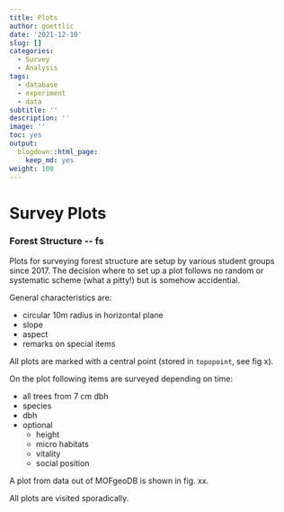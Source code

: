 ```yaml
---
title: Plots
author: goettlic
date: '2021-12-10'
slug: []
categories:
  - Survey
  - Analysis
tags:
  - database
  - experiment
  - data
subtitle: ''
description: ''
image: ''
toc: yes
output:
  blogdown::html_page:
    keep_md: yes
weight: 100
---
```

# Survey Plots

### Forest Structure -- fs
Plots for surveying forest structure are setup by various student groups since 2017. The decision where to set up a plot follows no random or systematic scheme (what a pitty!) but is somehow accidential.

General characteristics are:
* circular 10m radius in horizontal plane
* slope
* aspect
* remarks on special items

All plots are marked with a central point (stored in `topopoint`, see fig x). 

On the plot following items are surveyed depending on time:
* all trees from 7 cm dbh
* species
* dbh
* optional
  * height
  * micro habitats
  * vitality
  * social position
  
A plot from data out of MOFgeoDB is shown in fig. xx.

All plots are visited sporadically.
